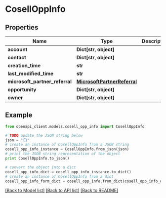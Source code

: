 # CosellOppInfo


## Properties
Name | Type | Description | Notes
------------ | ------------- | ------------- | -------------
**account** | **Dict[str, object]** |  | [optional] 
**contact** | **Dict[str, object]** |  | [optional] 
**creation_time** | **str** |  | [optional] 
**last_modified_time** | **str** |  | [optional] 
**microsoft_partner_referral** | [**MicrosoftPartnerReferral**](MicrosoftPartnerReferral.md) |  | [optional] 
**opportunity** | **Dict[str, object]** |  | [optional] 
**owner** | **Dict[str, object]** |  | [optional] 

## Example

```python
from openapi_client.models.cosell_opp_info import CosellOppInfo

# TODO update the JSON string below
json = "{}"
# create an instance of CosellOppInfo from a JSON string
cosell_opp_info_instance = CosellOppInfo.from_json(json)
# print the JSON string representation of the object
print CosellOppInfo.to_json()

# convert the object into a dict
cosell_opp_info_dict = cosell_opp_info_instance.to_dict()
# create an instance of CosellOppInfo from a dict
cosell_opp_info_form_dict = cosell_opp_info.from_dict(cosell_opp_info_dict)
```
[[Back to Model list]](../README.md#documentation-for-models) [[Back to API list]](../README.md#documentation-for-api-endpoints) [[Back to README]](../README.md)


